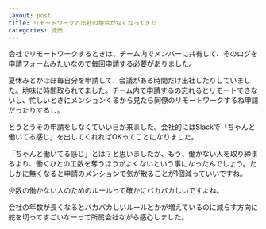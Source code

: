 ```yaml
---
layout: post
title: リモートワークと出社の境目がなくなってきた
categories: 徒然
---
```


会社でリモートワークするときは、チーム内でメンバーに共有して、そのログを申請フォームみたいなので毎回申請する必要がありました。

夏休みとかほぼ毎日分を申請して、会議がある時間だけ出社したりしていました。地味に時間取られてました。チーム内で申請するの忘れるとリモートできないし、忙しいときにメンションくるから見たら同僚のリモートワークするね申請だったりするし。

とうとうその申請をしなくていい日が来ました。会社的にはSlackで「ちゃんと働いてる感じ」を出してくれればOKってことになりました。

「ちゃんと働いてる感じ」とは？と思いましたが、もう、働かない人を取り締まるより、働くひとの工数を奪うほうがよくないという事になったんでしょう。たしかに無くなると申請のメンションで気が散ることが1個減っていいですね。

少数の働かない人のためのルールって確かにバカバカしいですよね。

会社の年数が長くなるとバカバカしいルールとかが増えているのに減らす方向に舵を切ってすごいなーって所属会社ながら感心しました。
